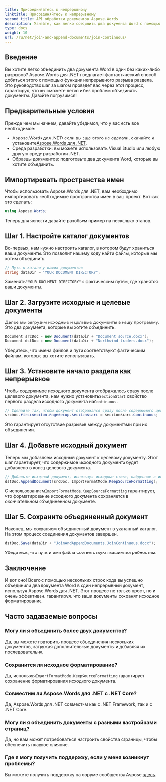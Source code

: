 ```yaml
---
title: Присоединяйтесь к непрерывному
linktitle: Присоединяйтесь к непрерывному
second_title: API обработки документов Aspose.Words
description: Узнайте, как легко соединить два документа Word с помощью Aspose.Words для .NET. Следуйте нашему пошаговому руководству для плавного и эффективного объединения документов.
type: docs
weight: 10
url: /ru/net/join-and-append-documents/join-continuous/
---
```

## Введение

Вы хотите легко объединить два документа Word в один без каких-либо разрывов? Aspose.Words для .NET предлагает фантастический способ добиться этого с помощью функции непрерывного разрыва раздела. Это руководство шаг за шагом проведет вас через этот процесс, гарантируя, что вы сможете легко и без проблем объединять документы. Давайте погрузимся!

## Предварительные условия

Прежде чем мы начнем, давайте убедимся, что у вас есть все необходимое:

-  Aspose.Words для .NET: если вы еще этого не сделали, скачайте и установите[Aspose.Words для .NET](https://releases.aspose.com/words/net/).
- Среда разработки: вы можете использовать Visual Studio или любую другую среду разработки .NET.
- Образцы документов: подготовьте два документа Word, которые вы хотите объединить.

## Импортировать пространства имен

Чтобы использовать Aspose.Words для .NET, вам необходимо импортировать необходимые пространства имен в ваш проект. Вот как это сделать:

```csharp
using Aspose.Words;
```

Теперь для ясности давайте разобьем пример на несколько этапов.

## Шаг 1. Настройте каталог документов

Во-первых, нам нужно настроить каталог, в котором будут храниться ваши документы. Это позволит нашему коду найти файлы, которые мы хотим объединить.

```csharp
// Путь к каталогу ваших документов
string dataDir = "YOUR DOCUMENT DIRECTORY";
```

 Заменять`"YOUR DOCUMENT DIRECTORY"` с фактическим путем, где хранятся ваши документы.

## Шаг 2. Загрузите исходные и целевые документы

Далее мы загрузим исходные и целевые документы в нашу программу. Это два документа, которые вы хотите объединить.

```csharp
Document srcDoc = new Document(dataDir + "Document source.docx");
Document dstDoc = new Document(dataDir + "Northwind traders.docx");
```

Убедитесь, что имена файлов и пути соответствуют фактическим файлам, которые вы хотите использовать.

## Шаг 3. Установите начало раздела как непрерывное

 Чтобы содержимое исходного документа отображалось сразу после целевого документа, нам нужно установить`SectionStart` свойство первого раздела исходного документа на`Continuous`.

```csharp
// Сделайте так, чтобы документ отображался сразу после содержимого целевого документа.
srcDoc.FirstSection.PageSetup.SectionStart = SectionStart.Continuous;
```

Это гарантирует отсутствие разрывов между документами при их объединении.

## Шаг 4. Добавьте исходный документ

Теперь мы добавляем исходный документ к целевому документу. Этот шаг гарантирует, что содержимое исходного документа будет добавлено в конец целевого документа.

```csharp
// Добавьте исходный документ, используя исходные стили, найденные в исходном документе.
dstDoc.AppendDocument(srcDoc, ImportFormatMode.KeepSourceFormatting);
```

 С использованием`ImportFormatMode.KeepSourceFormatting` гарантирует, что форматирование исходного документа сохраняется в окончательном объединенном документе.

## Шаг 5. Сохраните объединенный документ

Наконец, мы сохраняем объединенный документ в указанный каталог. На этом процесс соединения документов завершен.

```csharp
dstDoc.Save(dataDir + "JoinAndAppendDocuments.JoinContinuous.docx");
```

Убедитесь, что путь и имя файла соответствуют вашим потребностям.

## Заключение

И вот оно! Всего с помощью нескольких строк кода вы успешно объединили два документа Word в один непрерывный документ, используя Aspose.Words для .NET. Этот процесс не только прост, но и очень эффективен, гарантируя, что ваши документы сохранят исходное форматирование.

## Часто задаваемые вопросы

### Могу ли я объединить более двух документов?
Да, вы можете повторить процесс объединения нескольких документов, загружая дополнительные документы и добавляя их последовательно.

### Сохранится ли исходное форматирование?
 Да, используя`ImportFormatMode.KeepSourceFormatting` гарантирует сохранение форматирования исходного документа.

### Совместим ли Aspose.Words для .NET с .NET Core?
Да, Aspose.Words для .NET совместим как с .NET Framework, так и с .NET Core.

### Могу ли я объединить документы с разными настройками страниц?
Да, но вам может потребоваться настроить свойства страницы, чтобы обеспечить плавное слияние.

### Где я могу получить поддержку, если у меня возникнут проблемы?
 Вы можете получить поддержку на форуме сообщества Aspose.[здесь](https://forum.aspose.com/c/words/8).